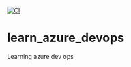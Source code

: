 [![CI](https://github.com/lalasonsamuel/learn_azure_devops/actions/workflows/main.yml/badge.svg)](https://github.com/lalasonsamuel/learn_azure_devops/actions/workflows/main.yml)

# learn_azure_devops
Learning azure dev ops
